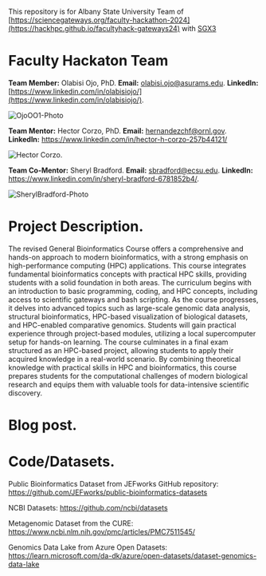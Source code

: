 This repository is for Albany State University Team of [https://sciencegateways.org/faculty-hackathon-2024](https://hackhpc.github.io/facultyhack-gateways24) with [SGX3](https://sciencegateways.org/)
# Faculty Hackaton Team
**Team Member:** Olabisi Ojo, PhD. 
**Email:** [olabisi.ojo@asurams.edu](mailto:olabisi.ojo@asurams.edu).
**LinkedIn:** [https://www.linkedin.com/in/olabisiojo/](https://www.linkedin.com/in/olabisiojo/).

![OjoOO1-Photo](https://github.com/user-attachments/assets/0219dc8e-f684-4040-87f9-316d5c89268d)

**Team Mentor:** Hector Corzo, PhD.	
**Email:** hernandezchf@ornl.gov.	
**LinkedIn:** https://www.linkedin.com/in/hector-h-corzo-257b44121/

![Hector Corzo](https://github.com/user-attachments/assets/dcc09d46-535c-4c1f-963d-7169ff7113a0).

**Team Co-Mentor:** Sheryl Bradford.
**Email:** sbradford@ecsu.edu.
**LinkedIn:** https://www.linkedin.com/in/sheryl-bradford-6781852b4/.

![SherylBradford-Photo](https://github.com/user-attachments/assets/fffeb3f8-ac51-4127-adf0-99a0ca54faa5)

# Project Description.
The revised General Bioinformatics Course offers a comprehensive and hands-on approach to modern bioinformatics, with a strong emphasis on high-performance computing (HPC) applications. This course integrates fundamental bioinformatics concepts with practical HPC skills, providing students with a solid foundation in both areas. The curriculum begins with an introduction to basic programming, coding, and HPC concepts, including access to scientific gateways and bash scripting. As the course progresses, it delves into advanced topics such as large-scale genomic data analysis, structural bioinformatics, HPC-based visualization of biological datasets, and HPC-enabled comparative genomics. Students will gain practical experience through project-based modules, utilizing a local supercomputer setup for hands-on learning. The course culminates in a final exam structured as an HPC-based project, allowing students to apply their acquired knowledge in a real-world scenario. By combining theoretical knowledge with practical skills in HPC and bioinformatics, this course prepares students for the computational challenges of modern biological research and equips them with valuable tools for data-intensive scientific discovery.


# Blog post.


# Code/Datasets.
Public Bioinformatics Dataset from JEFworks GitHub repository:
https://github.com/JEFworks/public-bioinformatics-datasets

NCBI Datasets:
https://github.com/ncbi/datasets

Metagenomic Dataset from the CURE:
https://www.ncbi.nlm.nih.gov/pmc/articles/PMC7511545/

Genomics Data Lake from Azure Open Datasets:
https://learn.microsoft.com/da-dk/azure/open-datasets/dataset-genomics-data-lake

